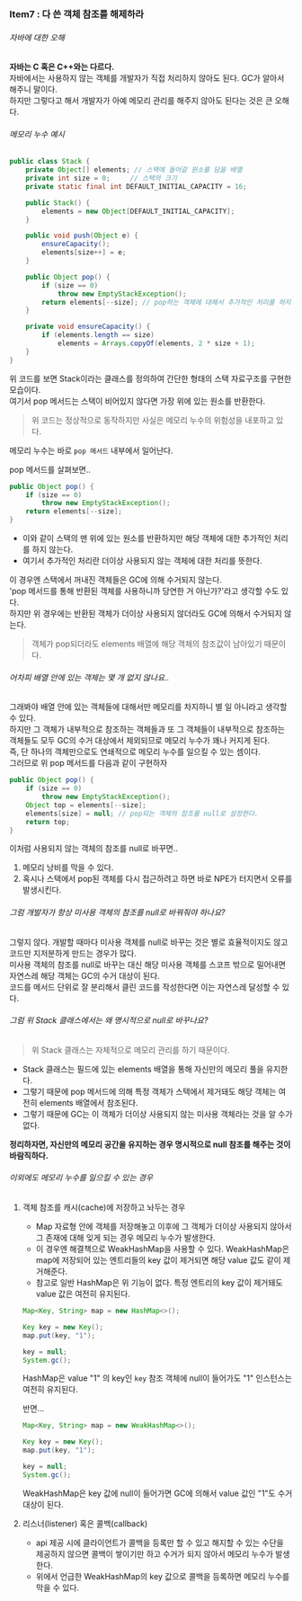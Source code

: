 ### Item7 : 다 쓴 객체 참조를 해제하라

###### 자바에 대한 오해
**자바는 C 혹은 C++와는 다르다.**  
자바에서는 사용하지 않는 객체를 개발자가 직접 처리하지 않아도 된다. GC가 알아서 해주니 말이다.  
하지만 그렇다고 해서 개발자가 아예 메모리 관리를 해주지 않아도 된다는 것은 큰 오해다.

###### 메모리 누수 예시
```java
public class Stack {
    private Object[] elements; // 스택에 들어갈 원소를 담을 배열
    private int size = 0;     // 스택의 크기
    private static final int DEFAULT_INITIAL_CAPACITY = 16;

    public Stack() {
        elements = new Object[DEFAULT_INITIAL_CAPACITY];
    }

    public void push(Object e) {
        ensureCapacity();
        elements[size++] = e;
    }

    public Object pop() {
        if (size == 0)
            throw new EmptyStackException();
        return elements[--size]; // pop하는 객체에 대해서 추가적인 처리를 하지 않는 예시.
    }

    private void ensureCapacity() {
        if (elements.length == size)
            elements = Arrays.copyOf(elements, 2 * size + 1);
    }
}
```
위 코드를 보면 Stack이라는 클래스를 정의하여 간단한 형태의 스택 자료구조를 구현한 모습이다.  
여기서 pop 메서드는 스택이 비어있지 않다면 가장 위에 있는 원소를 반환한다.
>위 코드는 정상적으로 동작하지만 사실은 메모리 누수의 위험성을 내포하고 있다.
 
메모리 누수는 바로 `pop 메서드` 내부에서 일어난다.  

pop 메서드를 살펴보면..
```java
public Object pop() {
    if (size == 0)
        throw new EmptyStackException();
    return elements[--size];
}
```
- 이와 같이 스택의 맨 위에 있는 원소를 반환하지만 해당 객체에 대한 추가적인 처리를 하지 않는다.  
- 여기서 추가적인 처리란 더이상 사용되지 않는 객체에 대한 처리를 뜻한다.  

이 경우엔 스택에서 꺼내진 객체들은 GC에 의해 수거되지 않는다.  
'pop 메서드를 통해 반환된 객체를 사용하니까 당연한 거 아닌가?'라고 생각할 수도 있다.   
하지만 위 경우에는 반환된 객체가 더이상 사용되지 않더라도 GC에 의해서 수거되지 않는다.
>객체가 pop되더라도 elements 배열에 해당 객체의 참조값이 남아있기 때문이다.

###### 어차피 배열 안에 있는 객체는 몇 개 없지 않나요..
그래봐야 배열 안에 있는 객체들에 대해서만 메모리를 차지하니 별 일 아니라고 생각할 수 있다.  
하지만 그 객체가 내부적으로 참조하는 객체들과 또 그 객체들이 내부적으로 참조하는 객체들도 모두 GC의 수거 대상에서 제외되므로 메모리 누수가 꽤나 커지게 된다.  
즉, 단 하나의 객체만으로도 연쇄적으로 메모리 누수를 일으킬 수 있는 셈이다.  
그러므로 위 pop 메서드를 다음과 같이 구현하자
```java
public Object pop() {
    if (size == 0)
        throw new EmptyStackException();
    Object top = elements[--size];
    elements[size] = null; // pop되는 객체의 참조를 null로 설정한다.
    return top;
}
```
이처럼 사용되지 않는 객체의 참조를 null로 바꾸면..
1. 메모리 낭비를 막을 수 있다.
2. 혹시나 스택에서 pop된 객체를 다시 접근하려고 하면 바로 NPE가 터지면서 오류를 발생시킨다.

###### 그럼 개발자가 항상 미사용 객체의 참조를 null로 바꿔줘야 하나요?
그렇지 않다. 개발할 때마다 미사용 객체를 null로 바꾸는 것은 별로 효율적이지도 않고 코드만 지저분하게 만드는 경우가 많다.   
미사용 객체의 참조를 null로 바꾸는 대신 해당 미사용 객체를 스코프 밖으로 밀어내면 자연스레 해당 객체는 GC의 수거 대상이 된다.  
코드를 메서드 단위로 잘 분리해서 클린 코드를 작성한다면 이는 자연스레 달성할 수 있다.

###### 그럼 위 Stack 클래스에서는 왜 명시적으로 null로 바꾸나요?
>위 Stack 클래스는 자체적으로 메모리 관리를 하기 때문이다.

- Stack 클래스는 필드에 있는 elements 배열을 통해 자신만의 메모리 풀을 유지한다.
- 그렇기 때문에 pop 메서드에 의해 특정 객체가 스택에서 제거돼도 해당 객체는 여전히
elements 배열에서 참조된다.
- 그렇기 때문에 GC는 이 객체가 더이상 사용되지 않는 미사용 객체라는 것을 알 수가 없다.

**정리하자면, 자신만의 메모리 공간을 유지하는 경우 명시적으로 null 참조를 해주는 것이 바람직하다.**

###### 이외에도 메모리 누수를 일으킬 수 있는 경우
1. 객체 참조를 캐시(cache)에 저장하고 놔두는 경우  
    - Map 자료형 안에 객체를 저장해놓고 이후에 그 객체가 더이상 사용되지 않아서 그 존재에 대해
   잊게 되는 경우 메모리 누수가 발생한다.
    - 이 경우엔 해결책으로 WeakHashMap을 사용할 수 있다. WeakHashMap은 map에 저장되어 있는 
   엔트리들의 key 값이 제거되면 해당 value 값도 같이 제거해준다.
   - 참고로 일반 HashMap은 위 기능이 없다. 특정 엔트리의 key 값이 제거돼도 value 값은 여전히 유지된다.
    ```java
    Map<Key, String> map = new HashMap<>();
    
    Key key = new Key();
    map.put(key, "1");
    
    key = null;
    System.gc();
    ```
   HashMap은 value "1" 의 key인 `key` 참조 객체에 null이 들어가도 "1" 인스턴스는 여전히 유지된다.  
    
    반면...
     ```java
    Map<Key, String> map = new WeakHashMap<>();
    
    Key key = new Key();
    map.put(key, "1");
    
    key = null;
    System.gc();
    ```
   WeakHashMap은 key 값에 null이 들어가면 GC에 의해서 value 값인 "1"도 수거 대상이 된다.
2. 리스너(listener) 혹은 콜백(callback)
    - api 제공 시에 클라이언트가 콜백을 등록만 할 수 있고 해지할 수 있는 수단을 제공하지 않으면
   콜백이 쌓이기만 하고 수거가 되지 않아서 메모리 누수가 발생한다.
    - 위에서 언급한 WeakHashMap의 key 값으로 콜백을 등록하면 메모리 누수를 막을 수 있다.